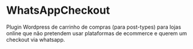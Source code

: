 # WhatsAppCheckout
Plugin Wordpress de carrinho de compras (para post-types) para lojas online que não pretendem usar plataformas de ecommerce e querem um checkout via whatsapp.
